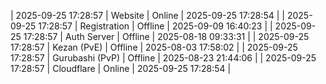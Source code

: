 | 2025-09-25 17:28:57 | Website | Online | 2025-09-25 17:28:54 |
| 2025-09-25 17:28:57 | Registration | Offline | 2025-09-09 16:40:23 |
| 2025-09-25 17:28:57 | Auth Server | Offline | 2025-08-18 09:33:31 |
| 2025-09-25 17:28:57 | Kezan (PvE) | Offline | 2025-08-03 17:58:02 |
| 2025-09-25 17:28:57 | Gurubashi (PvP) | Offline | 2025-08-23 21:44:06 |
| 2025-09-25 17:28:57 | Cloudflare | Online | 2025-09-25 17:28:54 |
